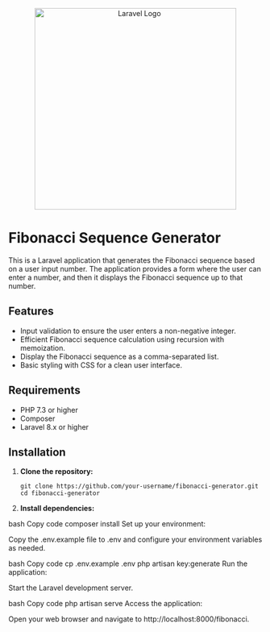 <p align="center"><a href="https://laravel.com" target="_blank"><img src="https://raw.githubusercontent.com/laravel/art/master/logo-lockup/5%20SVG/2%20CMYK/1%20Full%20Color/laravel-logolockup-cmyk-red.svg" width="400" alt="Laravel Logo"></a></p>

# Fibonacci Sequence Generator

This is a Laravel application that generates the Fibonacci sequence based on a user input number. The application provides a form where the user can enter a number, and then it displays the Fibonacci sequence up to that number.

## Features

- Input validation to ensure the user enters a non-negative integer.
- Efficient Fibonacci sequence calculation using recursion with memoization.
- Display the Fibonacci sequence as a comma-separated list.
- Basic styling with CSS for a clean user interface.

## Requirements

- PHP 7.3 or higher
- Composer
- Laravel 8.x or higher

## Installation

1. **Clone the repository:**

   ```
   git clone https://github.com/your-username/fibonacci-generator.git
   cd fibonacci-generator
   ```

2. **Install dependencies:**

bash
Copy code
composer install
Set up your environment:

Copy the .env.example file to .env and configure your environment variables as needed.

bash
Copy code
cp .env.example .env
php artisan key:generate
Run the application:

Start the Laravel development server.

bash
Copy code
php artisan serve
Access the application:

Open your web browser and navigate to http://localhost:8000/fibonacci.

